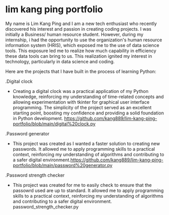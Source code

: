 # lim kang ping portfolio
My name is Lim Kang Ping and I am a new tech enthusiast who recently discovered his interest and passion in creating coding projects.
I was initially a Business/ human resource student. However, during my internship, i had the opportunity to use the organization's human resource information system (HRIS), which exposed me to the use of data science tools. This exposure led me to realize how much capability in efficiency these data tools can bring to us. This realization ignited my interest in technology, particularly in data science and coding.

Here are the projects that I have built in the process of learning Python:

.Digital clock
- Creating a digital clock was a practical application of my Python knowledge, reinforcing my understanding of time-related concepts and allowing experimentation with tkinter for graphical user interface programming. The simplicity of the project served as an excellent starting point, boosting my confidence and providing a solid foundation in Python development.
https://github.com/kang889/lim-kang-ping-portfolio/blob/main/digital%20clock.py

.Password generator
- This project was created as I wanted a faster solution to creating new passwords. It allowed me to apply programming skills to a practical context, reinforcing my understanding of algorithms and contributing to a safer digital environment.https://github.com/kang889/lim-kang-ping-portfolio/blob/main/password%20generator.py

.Password strength checker
- This project was created for me to easily check to ensure that the passowrd used are up to standard. It allowed me to apply programming skills to a practical context, reinforcing my understanding of algorithms and contributing to a safer digital environment.
password_strength_checker.py
  

